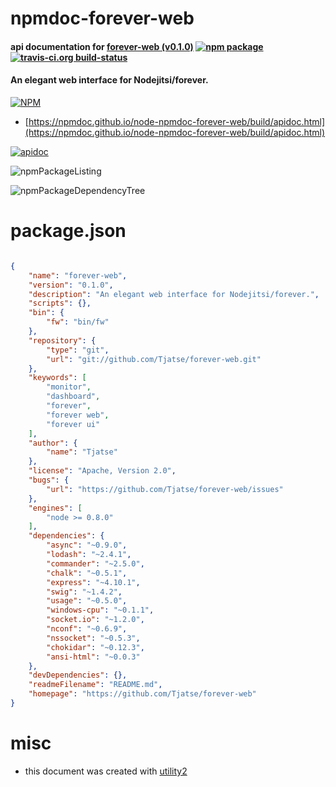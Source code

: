# npmdoc-forever-web

#### api documentation for  [forever-web (v0.1.0)](https://github.com/Tjatse/forever-web)  [![npm package](https://img.shields.io/npm/v/npmdoc-forever-web.svg?style=flat-square)](https://www.npmjs.org/package/npmdoc-forever-web) [![travis-ci.org build-status](https://api.travis-ci.org/npmdoc/node-npmdoc-forever-web.svg)](https://travis-ci.org/npmdoc/node-npmdoc-forever-web)

#### An elegant web interface for Nodejitsi/forever.

[![NPM](https://nodei.co/npm/forever-web.png?downloads=true&downloadRank=true&stars=true)](https://www.npmjs.com/package/forever-web)

- [https://npmdoc.github.io/node-npmdoc-forever-web/build/apidoc.html](https://npmdoc.github.io/node-npmdoc-forever-web/build/apidoc.html)

[![apidoc](https://npmdoc.github.io/node-npmdoc-forever-web/build/screenCapture.buildCi.browser.%252Ftmp%252Fbuild%252Fapidoc.html.png)](https://npmdoc.github.io/node-npmdoc-forever-web/build/apidoc.html)

![npmPackageListing](https://npmdoc.github.io/node-npmdoc-forever-web/build/screenCapture.npmPackageListing.svg)

![npmPackageDependencyTree](https://npmdoc.github.io/node-npmdoc-forever-web/build/screenCapture.npmPackageDependencyTree.svg)



# package.json

```json

{
    "name": "forever-web",
    "version": "0.1.0",
    "description": "An elegant web interface for Nodejitsi/forever.",
    "scripts": {},
    "bin": {
        "fw": "bin/fw"
    },
    "repository": {
        "type": "git",
        "url": "git://github.com/Tjatse/forever-web.git"
    },
    "keywords": [
        "monitor",
        "dashboard",
        "forever",
        "forever web",
        "forever ui"
    ],
    "author": {
        "name": "Tjatse"
    },
    "license": "Apache, Version 2.0",
    "bugs": {
        "url": "https://github.com/Tjatse/forever-web/issues"
    },
    "engines": [
        "node >= 0.8.0"
    ],
    "dependencies": {
        "async": "~0.9.0",
        "lodash": "~2.4.1",
        "commander": "~2.5.0",
        "chalk": "~0.5.1",
        "express": "~4.10.1",
        "swig": "~1.4.2",
        "usage": "~0.5.0",
        "windows-cpu": "~0.1.1",
        "socket.io": "~1.2.0",
        "nconf": "~0.6.9",
        "nssocket": "~0.5.3",
        "chokidar": "~0.12.3",
        "ansi-html": "~0.0.3"
    },
    "devDependencies": {},
    "readmeFilename": "README.md",
    "homepage": "https://github.com/Tjatse/forever-web"
}
```



# misc
- this document was created with [utility2](https://github.com/kaizhu256/node-utility2)
